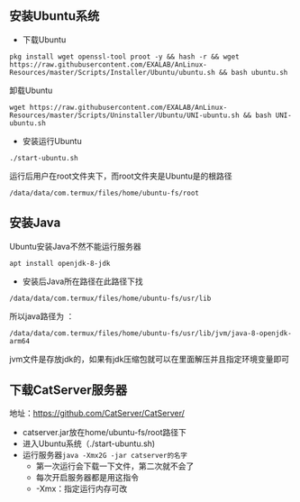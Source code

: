 ## 安装Ubuntu系统

* 下载Ubuntu
```
pkg install wget openssl-tool proot -y && hash -r && wget https://raw.githubusercontent.com/EXALAB/AnLinux-Resources/master/Scripts/Installer/Ubuntu/ubuntu.sh && bash ubuntu.sh
```
卸载Ubuntu
```
wget https://raw.githubusercontent.com/EXALAB/AnLinux-Resources/master/Scripts/Uninstaller/Ubuntu/UNI-ubuntu.sh && bash UNI-ubuntu.sh
```
* 安装运行Ubuntu
```
./start-ubuntu.sh
```
运行后用户在root文件夹下，而root文件夹是Ubuntu是的根路径
```
/data/data/com.termux/files/home/ubuntu-fs/root
```

## 安装Java
Ubuntu安装Java不然不能运行服务器
```
apt install openjdk-8-jdk
```


* 安装后Java所在路径在此路径下找
```
/data/data/com.termux/files/home/ubuntu-fs/usr/lib
```
所以java路径为 ：
```
/data/data/com.termux/files/home/ubuntu-fs/usr/lib/jvm/java-8-openjdk-arm64
```
jvm文件是存放jdk的，如果有jdk压缩包就可以在里面解压并且指定环境变量即可


## 下载CatServer服务器
地址：https://github.com/CatServer/CatServer/

* catserver.jar放在home/ubuntu-fs/root路径下
* 进入Ubuntu系统（./start-ubuntu.sh)
* 运行服务器`java -Xmx2G -jar catserver的名字`
  * 第一次运行会下载一下文件，第二次就不会了
  * 每次开启服务器都是用这指令
  * -Xmx：指定运行内存可改



